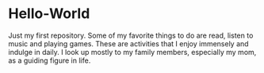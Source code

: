 # Hello-World
Just my first repository.
Some of my favorite things to do are read, listen to music and playing games.
These are activities that I enjoy immensely and indulge in daily.
 I look up mostly to my family members, especially
my mom, as a guiding figure in life. 
